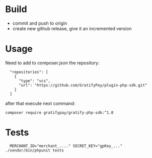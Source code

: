 # Build

- commit and push to origin
- create new github release, give it an incremented version

# Usage

Need to add to composer.json the repository:

```shell
  "repositories": [
    {
      "type": "vcs",
      "url": "https://github.com/GratifyPay/plugin-php-sdk.git"
    }
  ]
```

after that execute next command:

```shell
composer require gratifypay/gratify-php-sdk:^1.0
```

# Tests

```shell
  MERCHANT_ID="merchant_...." SECRET_KEY="gpKey_..." ./vendor/bin/phpunit tests
```
